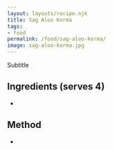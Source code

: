 ```yaml
---
layout: layouts/recipe.njk
title: Sag Aloo Korma
tags:
- food
permalink: /food/sag-aloo-korma/
image: sag-aloo-korma.jpg
---
```


Subtitle

## Ingredients (serves 4)
-

## Method
-